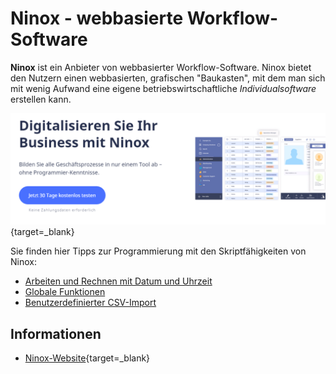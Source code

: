 ---
---

# Ninox - webbasierte Workflow-Software

**Ninox** ist ein Anbieter von webbasierter Workflow-Software. Ninox bietet den Nutzern einen webbasierten, grafischen "Baukasten", mit dem man sich mit wenig Aufwand eine eigene betriebswirtschaftliche *Individualsoftware* erstellen kann.

[![](img/2022-08-04-ninox-website-screenshot.png)](https://ninox.com/de){target=_blank}

Sie finden hier Tipps zur Programmierung mit den Skriptfähigkeiten von Ninox:

- [Arbeiten und Rechnen mit Datum und Uhrzeit](./datum-zeit/)
- [Globale Funktionen](./globale-funktionen/)
- [Benutzerdefinierter CSV-Import](./csv-import/)



## Informationen

- [Ninox-Website](https://ninox.com/de){target=_blank}

